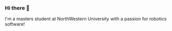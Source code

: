 ### Hi there 👋
I'm a masters student at NorthWestern University with a passion for robotics software!
